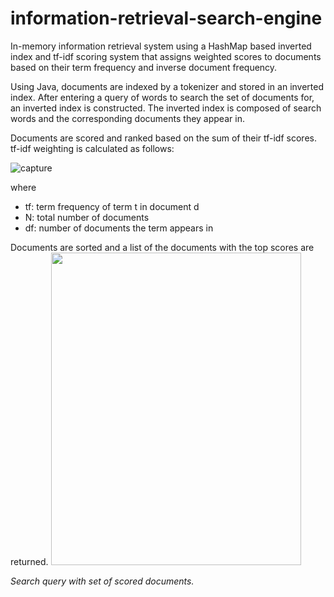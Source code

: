 # information-retrieval-search-engine

In-memory information retrieval system using a HashMap based inverted index and tf-idf scoring system that assigns weighted scores to documents based on their term frequency and inverse document frequency. 

Using Java, documents are indexed by a tokenizer and stored in an inverted index. After entering a query of words to search the set of documents for, an inverted index is constructed. The inverted index is composed of search words and the corresponding documents they appear in. 

Documents are scored and ranked based on the sum of their tf-idf scores.
tf-idf weighting is calculated as follows:

![capture](https://user-images.githubusercontent.com/55144676/82721131-90f9d980-9c88-11ea-9458-16561654f37d.png)

where
* tf: term frequency of term t in document d
* N: total number of documents
* df: number of documents the term appears in 

Documents are sorted and a list of the documents with the top scores are returned.
<img src="https://user-images.githubusercontent.com/55144676/87736692-d9c0a100-c7a6-11ea-8f77-625e5c5b34a9.png" width="400" height="500">

*Search query with set of scored documents.*
